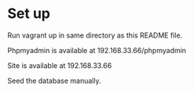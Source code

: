 # Set up

Run vagrant up in same directory as this README file.

Phpmyadmin is available at 192.168.33.66/phpmyadmin

Site is available at 192.168.33.66

Seed the database manually.
